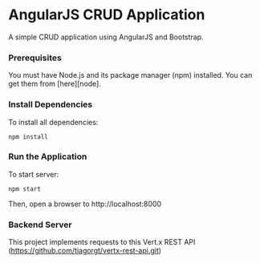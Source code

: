 # AngularJS CRUD Application

A simple CRUD application using AngularJS and Bootstrap.

### Prerequisites

You must have Node.js and its package manager (npm) installed. You can get them from [here][node].

### Install Dependencies

To install all dependencies:

```
npm install
```

### Run the Application

To start server:

```
npm start
```

Then, open a browser to http://localhost:8000

### Backend Server

This project implements requests to this Vert.x REST API (https://github.com/tiagorgt/vertx-rest-api.git)

